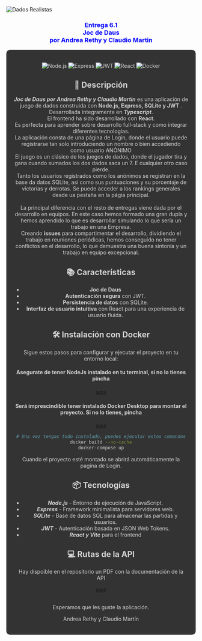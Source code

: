 ﻿<p align="center">
<br>
 <a href="" rel="noopener">

<a align="center"> ![Dados Realistas](ruta/a/tu/gif.gif)
</a>

<h3  align="center" style="color: #00FF;">Entrega 6.1 <br>Joc de Daus<br> por Andrea Rethy y Claudio Martin</h3>

<div style="background-color: #333333; color: #D3D3D3; padding: 20px; border-radius: 10px;">

<div align="center">

![Node.js](https://img.shields.io/badge/Node.js-v20.12.1-green)
![Express](https://img.shields.io/badge/Express-v4.19.2-blue)
![JWT](https://img.shields.io/badge/JWT-Authentication-orange)
![React](https://img.shields.io/badge/React-v18.3.1-blue)
![Docker](https://img.shields.io/badge/Docker-v27.2.1-blue)

## 🚀 Descripción

***Joc de Daus por Andrea Rethy y Claudio Martin*** es una aplicación de juego de dados construida con **Node.js, Express, SQLite y JWT** . Desarrollada íntegramente en ***Typescript***.<br> El frontend ha sido desarrollado con **React**.<br> Es perfecta para aprender sobre desarrollo full-stack y como integrar diferentes tecnologías.<br> La aplicación consta de una página de Login, donde el usuario puede registrarse tan solo introduciendo un nombre o bien accediendo como usuario ANÓNIMO<br>El juego es un clásico de los juegos de dados, donde el jugador tira y gana cuando sumados los dos dados saca un 7. E cualquier otro caso pierde.<br>Tanto los usuarios registrados como los anónimos se registran en la base da datos SQLite, asi como sus puntuaciones y su porcentaje de victorias y derrotas. Se puede acceder a los rankings generales desde ua pestaña en la págia principal.<br><br>
La principal diferencia con el resto de entregas viene dada por el desarrollo en equipos. En este caso hemos formado una gran dupla y hemos aprendido lo que es desarrollar simulando lo que sería un trabajo en una Empresa.<br> Creando **issues** para compartimentar el desarrollo, dividiendo el trabajo en reuniones periódicas, hemos conseguido no tener conflictos en el desarrollo, lo que demuestra una buena sintonía y un trabajo en equipo excepcional.

## 📚 Características

- **Joc de Daus**
- **Autenticación segura** con JWT.
- **Persistencia de datos** con SQLite.
- **Interfaz de usuario intuitiva** con React para una experiencia de usuario fluida.

## 🛠️ Instalación con Docker

Sigue estos pasos para configurar y ejecutar el proyecto en tu entorno local:

#### Asegurate de tener NodeJs instalado en tu terminal, si no lo tienes pincha

[aqui](https://nodejs.org/en/download/package-manager/current)

#### Será imprescindible tener instalado Docker Desktop para montar el proyecto. Si no lo tienes, pincha

[aqui](https://docs.docker.com/desktop/install/windows-install/)

```bash
# Una vez tengas todo instalado, puedes ejecutar estos comandos
docker build --no-cache
docker-compose up

```

Cuando el proyecto esté montado se abrirá automáticamente la pagina de Login.

## 📦 Tecnologías

- ***Node.js*** - Entorno de ejecución de JavaScript.
- ***Express*** - Framework minimalista para servidores web.
- ***SQLite*** - Base de datos SQL para almacenar las partidas y usuarios.
- ***JWT*** - Autenticación basada en JSON Web Tokens.
- ***React y Vite*** para el frontend

## 💻 Rutas de la API

Hay dispoible en el repositorio un PDF con la documentación de la API

[aqui](./API-Documentation.pdf)

##

Esperamos que les guste la aplicación.

Andrea Rethy y Claudio Martín
